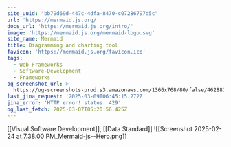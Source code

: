 ```yaml
---
site_uuid: "bb79d69d-447c-4dfa-8470-c07286797d5c"
url: 'https://mermaid.js.org/'
docs_url: 'https://mermaid.js.org/intro/'
image: 'https://mermaid.js.org/mermaid-logo.svg'
site_name: Mermaid
title: Diagramming and charting tool
favicon: 'https://mermaid.js.org/favicon.ico'
tags:
  - Web-Frameworks
  - Software-Development
  - Frameworks
og_screenshot_url: >-
  https://og-screenshots-prod.s3.amazonaws.com/1366x768/80/false/4628814d9f274c78228026bea6b3839a5098570f52f2e83d1dd2fb52d51981f6.jpeg
last_jina_request: '2025-03-09T06:45:15.272Z'
jina_error: 'HTTP error! status: 429'
og_last_fetch: 2025-03-07T05:20:56.425Z
---
```

[[Visual Software Development]], [[Data Standard]]
![[Screenshot 2025-02-24 at 7.38.00 PM_Mermaid-js--Hero.png]]
